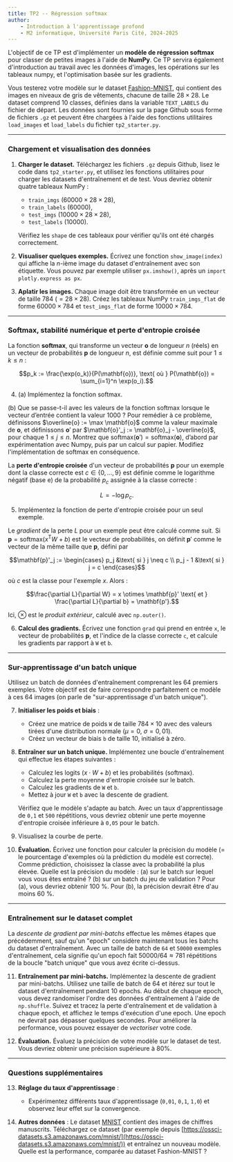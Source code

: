 ```yaml
---
title: TP2 -- Régression softmax
author: 
    - Introduction à l'apprentissage profond
    - M2 informatique, Université Paris Cité, 2024-2025
---
```


L'objectif de ce TP est d'implémenter un **modèle de régression softmax** pour classer de petites images à l'aide de **NumPy**. Ce TP servira également d'introduction au travail avec les données d'images, les opérations sur les tableaux numpy, et l'optimisation basée sur les gradients.

Vous testerez votre modèle sur le dataset [Fashion-MNIST](https://github.com/zalandoresearch/fashion-mnist/), qui contient des images en niveaux de gris de vêtements, chacune de taille $28 \times 28$. Le dataset comprend 10 classes, définies dans la variable `TEXT_LABELS` du fichier de départ. Les données sont fournies sur la page Github sous forme de fichiers `.gz` et peuvent être chargées à l'aide des fonctions utilitaires `load_images` et `load_labels` du fichier `tp2_starter.py`.

---

### Chargement et visualisation des données

1. **Charger le dataset.** Téléchargez les fichiers `.gz` depuis Github, lisez le code dans `tp2_starter.py`, et utilisez les fonctions utilitaires pour charger les datasets d'entraînement et de test. Vous devriez obtenir quatre tableaux NumPy :  
   - `train_imgs` ($60000 \times 28 \times 28$),
   - `train_labels` ($60000$),
   - `test_imgs` ($10000 \times 28 \times 28$),
   - `test_labels` ($10000$).

   Vérifiez les `shape` de ces tableaux pour vérifier qu'ils ont été chargés correctement.

2. **Visualiser quelques exemples.** Écrivez une fonction `show_image(index)` qui affiche la $n$-ième image du dataset d'entraînement avec son étiquette. Vous pouvez par exemple utiliser `px.imshow()`, après un `import plotly.express as px`.

3. **Aplatir les images.** Chaque image doit être transformée en un vecteur de taille $784$ ($= 28 \times 28$). Créez les tableaux NumPy `train_imgs_flat` de forme $60000 \times 784$ et `test_imgs_flat` de forme $10000 \times 784$.

---

### Softmax, stabilité numérique et perte d'entropie croisée 

La fonction **softmax**, qui transforme un vecteur $\mathbf{o}$ de longueur $n$ (réels) en un vecteur de probabilités $\mathbf{p}$ de longueur $n$, est définie comme suit pour $1 \leq k \leq n$ :

$$p_k := \frac{\exp(o_k)}{P(\mathbf{o})}, \text{ où } P(\mathbf{o}) = \sum_{i=1}^n \exp(o_i).$$

4. (a) Implémentez la fonction softmax. 

(b) Que se passe-t-il avec les valeurs de la fonction softmax lorsque le vecteur d’entrée contient la valeur 1000 ? Pour remédier à ce problème, définissons $\overline{o} := \max \mathbf{o}$ comme la valeur maximale de $\mathbf{o}$, et définissons $\mathbf{o}'$ par $\mathbf{o}'_j := \mathbf{o}_j - \overline{o}$, pour chaque $1 \leq j \leq n$. Montrez que $\mathrm{softmax}(\mathbf{o}') = \mathrm{softmax}(\mathbf{o})$, d’abord par expérimentation avec Numpy, puis par un calcul sur papier. Modifiez l'implémentation de softmax en conséquence.

La **perte d'entropie croisée** d'un vecteur de probabilités $\mathbf{p}$ pour un exemple dont la classe correcte est $c \in \{0, \dots, 9\}$ est définie comme le logarithme négatif (base e) de la probabilité $p_c$ assignée à la classe correcte :  

$$L = -\log p_c.$$

5. Implémentez la fonction de perte d'entropie croisée pour un seul exemple.

Le *gradient* de la perte $L$ pour un exemple peut être calculé comme suit. Si $\mathbf{p} = \mathrm{softmax}(x^{\mathrm{T}}W + b)$ est le vecteur de probabilités, on définit $\mathbf{p}'$ comme le vecteur de la même taille que $\mathbf{p}$, défini par

$$\mathbf{p}'_j := \begin{cases}
p_j &\text{ si } j \neq c \\
p_j - 1 &\text{ si } j = c
\end{cases}$$

où $c$ est la classe pour l'exemple $x$. Alors :

$$\frac{\partial L}{\partial W} = x \otimes \mathbf{p}' \text{ et } \frac{\partial L}{\partial b} = \mathbf{p'}.$$

Ici, $\otimes$ est le *produit extérieur*, calculé avec `np.outer()`.

6. **Calcul des gradients.** Écrivez une fonction `grad` qui prend en entrée `x`, le vecteur de probabilités $\mathbf{p}$, et l'indice de la classe correcte `c`, et calcule les gradients par rapport à `W` et `b`.

---

### Sur-apprentissage d'un batch unique

Utilisez un batch de données d'entraînement comprenant les 64 premiers exemples. Votre objectif est de faire correspondre parfaitement ce modèle à ces 64 images (on parle de "sur-apprentissage d'un batch unique").

7. **Initialiser les poids et biais** :
   - Créez une matrice de poids `W` de taille $784 \times 10$ avec des valeurs tirées d'une distribution normale ($\mu = 0$, $\sigma = 0,01$).
   - Créez un vecteur de biais `b` de taille $10$, initialisé à zéro.

8. **Entraîner sur un batch unique.** Implémentez une boucle d'entraînement qui effectue les étapes suivantes :  
     - Calculez les logits ($x \cdot W + b$) et les probabilités ($\mathrm{softmax}$).
     - Calculez la perte moyenne d'entropie croisée sur le batch.
     - Calculez les gradients de `W` et `b`.
     - Mettez à jour `W` et `b` avec la descente de gradient.

   Vérifiez que le modèle s'adapte au batch. Avec un taux d'apprentissage de `0,1` et `500` répétitions, vous devriez obtenir une perte moyenne d'entropie croisée inférieure à `0,05` pour le batch.

9. Visualisez la courbe de perte.

10. **Évaluation.** Écrivez une fonction pour calculer la précision du modèle (= le pourcentage d'exemples où la prédiction du modèle est correcte). Comme prédiction, choisissez  la classe avec la probabilité la plus élevée. Quelle est la précision du modèle : (a) sur le batch sur lequel vous vous êtes entraîné ? (b) sur un batch du jeu de validation ? Pour (a), vous devriez obtenir 100 %. Pour (b), la précision devrait être d'au moins 60 %.

---

### Entraînement sur le dataset complet

La *descente de gradient par mini-batchs* effectue les mêmes étapes que précédemment, sauf qu'un "epoch" considère maintenant tous les batchs du dataset d'entraînement. Avec un taille de batch de `64` et `50000` exemples d'entraînement, cela signifie qu'un epoch fait $50000 / 64 \approx 781$ répétitions de la boucle "batch unique" que vous avez écrite ci-dessus.

11. **Entraînement par mini-batchs.**
    Implémentez la descente de gradient par mini-batchs. Utilisez une taille de batch de $64$ et itérez sur tout le dataset d'entraînement pendant $10$ epochs. Au début de chaque epoch, vous devez randomiser l'ordre des données d'entraînement à l'aide de `np.shuffle`. Suivez et tracez la perte d'entraînement et de validation à chaque epoch, et affichez le temps d'exécution d'une epoch. Une epoch ne devrait pas dépasser quelques secondes. Pour améliorer la performance, vous pouvez essayer de *vectoriser* votre code.

12. **Évaluation.** Évaluez la précision de votre modèle sur le dataset de test. Vous devriez obtenir une précision supérieure à $80\%$.

---

### Questions supplémentaires

13. **Réglage du taux d'apprentissage** :
    - Expérimentez différents taux d'apprentissage (`0,01`, `0,1`, `1,0`) et observez leur effet sur la convergence.

14. **Autres données** : Le dataset [MNIST](http://yann.lecun.com/exdb/mnist/) contient des images de chiffres manuscrits. Téléchargez ce dataset (par exemple depuis [https://ossci-datasets.s3.amazonaws.com/mnist/](https://ossci-datasets.s3.amazonaws.com/mnist/)) et entraînez un nouveau modèle. Quelle est la performance, comparée au dataset Fashion-MNIST ?

